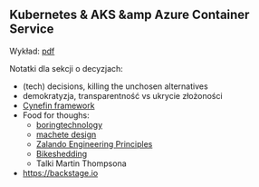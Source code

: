 ## Kubernetes &amp; AKS &amp Azure Container Service

Wykład: [pdf](index.pdf)

Notatki dla sekcji o decyzjach:

- (tech) decisions, killing the unchosen alternatives
- demokratyzja, transparentność vs ukrycie złożoności
- [Cynefin framework](https://en.wikipedia.org/wiki/Cynefin_framework)
- Food for thoughs:
  - [boringtechnology](http://boringtechnology.club)
  - [machete design](https://gist.github.com/adamwiggins/5687294)
  - [Zalando Engineering Principles](https://github.com/zalando/engineering-principles)
  - [Bikeshedding](https://exceptionnotfound.net/bikeshedding-the-daily-software-anti-pattern/)
  - Talki Martin Thompsona
- https://backstage.io
